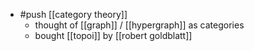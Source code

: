 - #push [[category theory]]
  - thought of [[graph]] / [[hypergraph]] as categories
  - bought [[topoi]] by [[robert goldblatt]]
